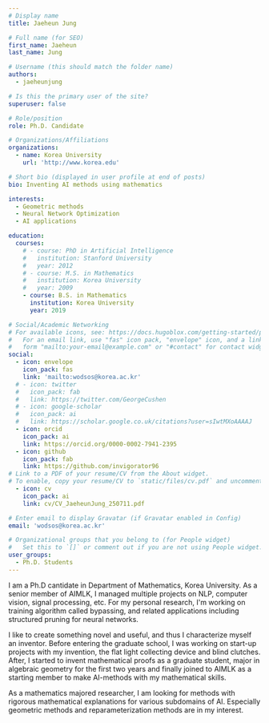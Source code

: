 ```yaml
---
# Display name
title: Jaeheun Jung

# Full name (for SEO)
first_name: Jaeheun
last_name: Jung

# Username (this should match the folder name)
authors:
  - jaeheunjung

# Is this the primary user of the site?
superuser: false

# Role/position
role: Ph.D. Candidate

# Organizations/Affiliations
organizations:
  - name: Korea University
    url: 'http://www.korea.edu'

# Short bio (displayed in user profile at end of posts)
bio: Inventing AI methods using mathematics

interests:
  - Geometric methods
  - Neural Network Optimization
  - AI applications

education:
  courses:
    # - course: PhD in Artificial Intelligence
    #   institution: Stanford University
    #   year: 2012
    # - course: M.S. in Mathematics
    #   institution: Korea University
    #   year: 2009
    - course: B.S. in Mathematics
      institution: Korea University
      year: 2019

# Social/Academic Networking
# For available icons, see: https://docs.hugoblox.com/getting-started/page-builder/#icons
#   For an email link, use "fas" icon pack, "envelope" icon, and a link in the
#   form "mailto:your-email@example.com" or "#contact" for contact widget.
social:
  - icon: envelope
    icon_pack: fas
    link: 'mailto:wodsos@korea.ac.kr'
  # - icon: twitter
  #   icon_pack: fab
  #   link: https://twitter.com/GeorgeCushen
  # - icon: google-scholar
  #   icon_pack: ai
  #   link: https://scholar.google.co.uk/citations?user=sIwtMXoAAAAJ
  - icon: orcid
    icon_pack: ai
    link: https://orcid.org/0000-0002-7941-2395
  - icon: github
    icon_pack: fab
    link: https://github.com/invigorator96
# Link to a PDF of your resume/CV from the About widget.
# To enable, copy your resume/CV to `static/files/cv.pdf` and uncomment the lines below.
  - icon: cv
    icon_pack: ai
    link: cv/CV_JaeheunJung_250711.pdf

# Enter email to display Gravatar (if Gravatar enabled in Config)
email: 'wodsos@korea.ac.kr'

# Organizational groups that you belong to (for People widget)
#   Set this to `[]` or comment out if you are not using People widget.
user_groups:
  - Ph.D. Students
---
```


I am a Ph.D cantidate in Department of Mathematics, Korea University. As a senior member of AIMLK, I managed multiple projects on NLP, computer vision, signal processing, etc. For my personal research, I'm working on training algorithm called bypassing, and related applications including structured pruning for neural networks.

I like to create something novel and useful, and thus I characterize myself an inventor. Before entering the graduate school, I was working on start-up projects with my invention, the flat light collecting device and blind clutches. After, I started to invent mathematical proofs as a graduate student, major in algebraic geometry for the first two years and finally joined to AIMLK as a starting member to make AI-methods with my mathematical skills.

As a mathematics majored researcher, I am looking for methods with rigorous mathematical explanations for various subdomains of AI. Especially geometric methods and reparameterization methods are in my interest. 
